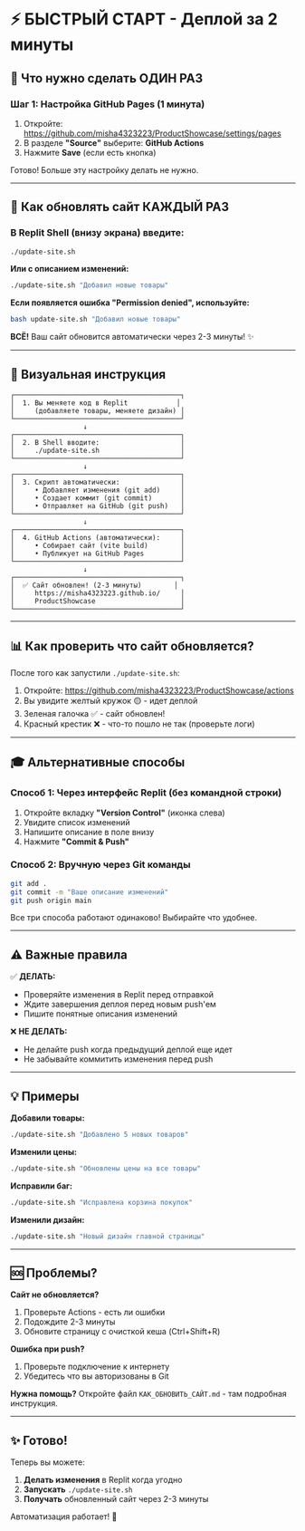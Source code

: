# ⚡ БЫСТРЫЙ СТАРТ - Деплой за 2 минуты

## 🎯 Что нужно сделать ОДИН РАЗ

### Шаг 1: Настройка GitHub Pages (1 минута)

1. Откройте: https://github.com/misha4323223/ProductShowcase/settings/pages
2. В разделе **"Source"** выберите: **GitHub Actions**
3. Нажмите **Save** (если есть кнопка)

Готово! Больше эту настройку делать не нужно.

---

## 🚀 Как обновлять сайт КАЖДЫЙ РАЗ

### В Replit Shell (внизу экрана) введите:

```bash
./update-site.sh
```

**Или с описанием изменений:**

```bash
./update-site.sh "Добавил новые товары"
```

**Если появляется ошибка "Permission denied", используйте:**

```bash
bash update-site.sh "Добавил новые товары"
```

**ВСЁ!** Ваш сайт обновится автоматически через 2-3 минуты! ✨

---

## 📱 Визуальная инструкция

```
┌─────────────────────────────────────────┐
│  1. Вы меняете код в Replit            │
│     (добавляете товары, меняете дизайн) │
└─────────────────────────────────────────┘
                  ↓
┌─────────────────────────────────────────┐
│  2. В Shell вводите:                    │
│     ./update-site.sh                    │
└─────────────────────────────────────────┘
                  ↓
┌─────────────────────────────────────────┐
│  3. Скрипт автоматически:               │
│     • Добавляет изменения (git add)     │
│     • Создает коммит (git commit)       │
│     • Отправляет на GitHub (git push)   │
└─────────────────────────────────────────┘
                  ↓
┌─────────────────────────────────────────┐
│  4. GitHub Actions (автоматически):     │
│     • Собирает сайт (vite build)        │
│     • Публикует на GitHub Pages         │
└─────────────────────────────────────────┘
                  ↓
┌─────────────────────────────────────────┐
│  ✅ Сайт обновлен! (2-3 минуты)        │
│     https://misha4323223.github.io/     │
│     ProductShowcase                     │
└─────────────────────────────────────────┘
```

---

## 📊 Как проверить что сайт обновляется?

После того как запустили `./update-site.sh`:

1. Откройте: https://github.com/misha4323223/ProductShowcase/actions
2. Вы увидите желтый кружок 🟡 - идет деплой
3. Зеленая галочка ✅ - сайт обновлен!
4. Красный крестик ❌ - что-то пошло не так (проверьте логи)

---

## 🎓 Альтернативные способы

### Способ 1: Через интерфейс Replit (без командной строки)

1. Откройте вкладку **"Version Control"** (иконка слева)
2. Увидите список изменений
3. Напишите описание в поле внизу
4. Нажмите **"Commit & Push"**

### Способ 2: Вручную через Git команды

```bash
git add .
git commit -m "Ваше описание изменений"
git push origin main
```

Все три способа работают одинаково! Выбирайте что удобнее.

---

## ⚠️ Важные правила

✅ **ДЕЛАТЬ:**
- Проверяйте изменения в Replit перед отправкой
- Ждите завершения деплоя перед новым push'ем
- Пишите понятные описания изменений

❌ **НЕ ДЕЛАТЬ:**
- Не делайте push когда предыдущий деплой еще идет
- Не забывайте коммитить изменения перед push

---

## 💡 Примеры

**Добавили товары:**
```bash
./update-site.sh "Добавлено 5 новых товаров"
```

**Изменили цены:**
```bash
./update-site.sh "Обновлены цены на все товары"
```

**Исправили баг:**
```bash
./update-site.sh "Исправлена корзина покупок"
```

**Изменили дизайн:**
```bash
./update-site.sh "Новый дизайн главной страницы"
```

---

## 🆘 Проблемы?

**Сайт не обновляется?**
1. Проверьте Actions - есть ли ошибки
2. Подождите 2-3 минуты
3. Обновите страницу с очисткой кеша (Ctrl+Shift+R)

**Ошибка при push?**
1. Проверьте подключение к интернету
2. Убедитесь что вы авторизованы в Git

**Нужна помощь?**
Откройте файл `КАК_ОБНОВИТЬ_САЙТ.md` - там подробная инструкция.

---

## ✨ Готово!

Теперь вы можете:
1. **Делать изменения** в Replit когда угодно
2. **Запускать** `./update-site.sh` 
3. **Получать** обновленный сайт через 2-3 минуты

Автоматизация работает! 🎉
